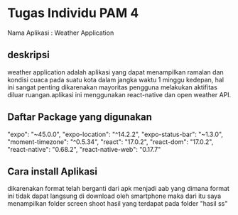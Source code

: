 # Tugas Individu PAM 4

Nama Aplikasi : Weather Application 

## deskripsi 

weather application adalah aplikasi yang dapat menampilkan ramalan dan kondisi cuaca pada suatu kota dalam jangka waktu 1 minggu kedepan, hal ini sangat penting dikarenakan mayoritas 
pengguna melakukan aktifitas diluar ruangan.aplikasi ini menggunakan react-native dan open weather API.

## Daftar Package yang digunakan
 "expo": "~45.0.0",
        "expo-location": "^14.2.2",
        "expo-status-bar": "~1.3.0",
        "moment-timezone": "^0.5.34",
        "react": "17.0.2",
        "react-dom": "17.0.2",
        "react-native": "0.68.2",
        "react-native-web": "0.17.7"
        
        
## Cara install Aplikasi

dikarenakan format telah berganti dari apk menjadi aab yang dimana format ini tidak dapat langsung di download oleh smartphone maka dari itu saya menampilkan folder screen shoot hasil 
yang terdapat pada folder "hasil ss" 

